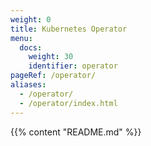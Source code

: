 ```yaml
---
weight: 0
title: Kubernetes Operator
menu:
  docs:
    weight: 30
    identifier: operator
pageRef: /operator/
aliases:
  - /operator/
  - /operator/index.html
---
```

{{% content "README.md" %}}
